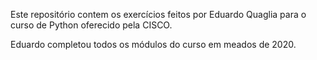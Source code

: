Este repositório contem os exercícios feitos por Eduardo Quaglia para o curso de Python oferecido pela CISCO.

Eduardo completou todos os módulos do curso em meados de 2020.